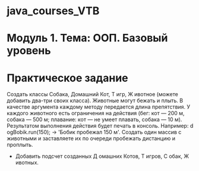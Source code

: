 # java_courses_VTB


# Модуль 1. Тема: ООП. Базовый уровень
# Практическое задание
  Создать классы Собака, Домашний Кот, Т игр, Ж ивотное (можете добавить два-три своих
класса). Животные могут бежать и плыть. В качестве аргумента каждому методу передается длина
препятствия. У каждого животного есть ограничения на действия (бег: кот — 200 м, собака — 500 м;
плавание: кот — не умеет плавать, собака — 10 м). Результатом выполнения действия будет
печать в консоль. Например: d ogBobik.run(150); -> 'Бобик пробежал 150 м'. 
Создать один массив с животными и заставляете их по очереди пробежать дистанцию и
проплыть.
* Добавить подсчет созданных Д омашних Котов, Т игров, С обак, Ж ивотных.
